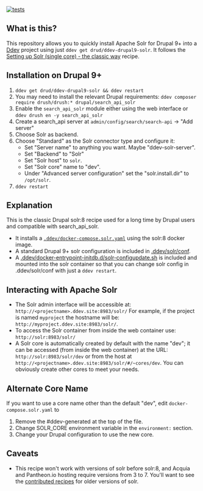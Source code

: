 [![tests](https://github.com/drud/ddev-drupal9-solr/actions/workflows/tests.yml/badge.svg)](https://github.com/drud/ddev-drupal9-solr/actions/workflows/tests.yml)

## What is this?

This repository allows you to quickly install Apache Solr for Drupal 9+ into a [Ddev](https://ddev.readthedocs.io) project using just `ddev get drud/ddev-drupal9-solr`. It follows the [Setting up Solr (single core) - the classic way](https://git.drupalcode.org/project/search_api_solr/-/blob/4.x/README.md#setting-up-solr-single-core-the-classic-way) recipe.

## Installation on Drupal 9+

1. `ddev get drud/ddev-drupal9-solr && ddev restart`
1. You may need to install the relevant Drupal requirements: `ddev composer require drush/drush:* drupal/search_api_solr`
1. Enable the `search_api_solr` module either using the web interface or `ddev drush en -y search_api_solr`
1. Create a search_api server at `admin/config/search/search-api` -> "Add server"
1. Choose Solr as backend.
1. Choose "Standard" as the Solr connector type and configure it:
    * Set "Server name" to anything you want. Maybe "ddev-solr-server".
    * Set "Backend" to "Solr"
   * Set "Solr host" to `solr`.
   * Set "Solr core" name to "dev".
   * Under "Advanced server configuration" set the "solr.install.dir" to `/opt/solr`.
1. `ddev restart`

## Explanation

This is the classic Drupal solr:8 recipe used for a long time by Drupal users and compatible with search_api_solr. 

* It installs a [`.ddev/docker-compose.solr.yaml`](docker-compose.solr.yaml) using the solr:8 docker image.
* A standard Drupal 9+ solr configuration is included in [.ddev/solr/conf](solr/conf).
* A [.ddev/docker-entrypoint-initdb.d/solr-configupdate.sh](solr/docker-entrypoint-initdb.d/solr-configupdate.sh) is included and mounted into the solr container so that you can change solr config in .ddev/solr/conf with just a `ddev restart`.

## Interacting with Apache Solr

* The Solr admin interface will be accessible at: `http://<projectname>.ddev.site:8983/solr/` For example, if the project is named `myproject` the hostname will be: `http://myproject.ddev.site:8983/solr/`.
* To access the Solr container from inside the web container use: `http://solr:8983/solr/`
* A Solr core is automatically created by default with the name "dev"; it can be accessed (from inside the web container) at the URL: `http://solr:8983/solr/dev` or from the host at `http://<projectname>.ddev.site:8983/solr/#/~cores/dev`. You can obviously create other cores to meet your needs.

## Alternate Core Name

If you want to use a core name other than the default "dev", edit `docker-compose.solr.yaml` to 
1. Remove the #ddev-generated at the top of the file.
2. Change SOLR_CORE environment variable in the `environment:` section.
3. Change your Drupal configuration to use the new core.

## Caveats
* This recipe won't work with versions of solr before solr:8, and Acquia and Pantheon.io hosting require versions from 3 to 7. You'll want to see the [contributed recipes](https://github.com/drud/ddev-contrib) for older versions of solr.


